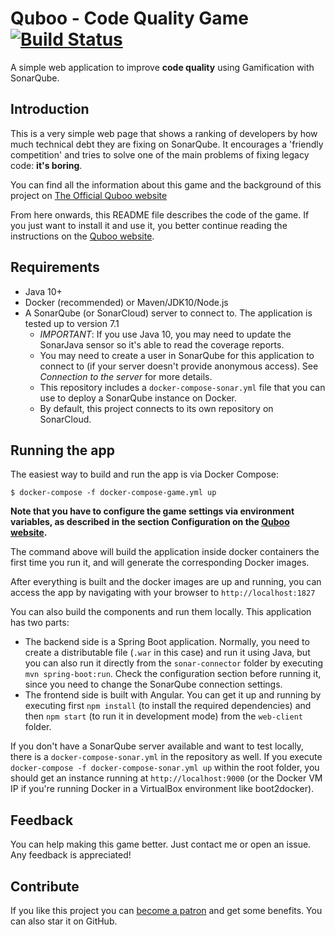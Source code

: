 # Quboo - Code Quality Game [![Build Status](https://travis-ci.org/mechero/code-quality-game.svg?branch=master)](https://travis-ci.org/mechero/code-quality-game)

A simple web application to improve **code quality** using Gamification with SonarQube.

## Introduction

This is a very simple web page that shows a ranking of developers by how much technical debt they are fixing on SonarQube. It encourages a 'friendly competition' and tries to solve one of the main problems of fixing legacy code: **it's boring**.

You can find all the information about this game and the background of this project on [The Official Quboo website](http://quboo.tpd.io)

From here onwards, this README file describes the code of the game. If you just want to install it and use it, you better continue reading the instructions on the [Quboo website](http://quboo.tpd.io).

## Requirements

* Java 10+
* Docker (recommended) or Maven/JDK10/Node.js
* A SonarQube (or SonarCloud) server to connect to. The application is tested up to version 7.1
  * *IMPORTANT*: If you use Java 10, you may need to update the SonarJava sensor so it's able to read the coverage reports.
  * You may need to create a user in SonarQube for this application to connect to (if your server doesn't provide anonymous access). See *Connection to the server* for more details.
  * This repository includes a `docker-compose-sonar.yml` file that you can use to deploy a SonarQube instance on Docker.
  * By default, this project connects to its own repository on SonarCloud.

## Running the app

The easiest way to build and run the app is via Docker Compose:

```
$ docker-compose -f docker-compose-game.yml up
```

**Note that you have to configure the game settings via environment variables, as described in the section Configuration on the [Quboo website](http://quboo.tpd.io).**

The command above will build the application inside docker containers the first time you run it, and will generate the corresponding Docker images.

After everything is built and the docker images are up and running, you can access the app by navigating with your browser to `http://localhost:1827`

You can also build the components and run them locally. This application has two parts:

- The backend side is a Spring Boot application. Normally, you need to create a distributable file (`.war` in this case) and run it using Java, but you can also run it directly from the `sonar-connector` folder by executing `mvn spring-boot:run`. Check the configuration section before running it, since you need to change the SonarQube connection settings.
- The frontend side is built with Angular. You can get it up and running by executing first `npm install` (to install the required dependencies) and then `npm start` (to run it in development mode) from the `web-client` folder.

If you don't have a SonarQube server available and want to test locally, there is a `docker-compose-sonar.yml` in the repository as well. If you execute `docker-compose -f docker-compose-sonar.yml up` within the root folder, you should get an instance running at `http://localhost:9000` (or the Docker VM IP if you're running Docker in a VirtualBox environment like boot2docker).

## Feedback

You can help making this game better. Just contact me or open an issue. Any feedback is appreciated!

## Contribute

If you like this project you can [become a patron](https://www.patreon.com/quboo) and get some benefits. You can also star it on GitHub.

